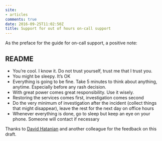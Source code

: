 ```yaml
---
site:
- articles
comments: true
date: 2016-09-25T11:02:50Z
title: Support for out of hours on-call support
---
```


As the preface for the guide for on-call support, a positive note:

## README

  * You’re cool. I know it. Do not trust yourself, trust me that I trust you.
  * You might be sleepy. It’s OK
  * Everything is going to be fine. Take 5 minutes to think about anything, anytime. Especially before any rash decision.
  * With great power comes great responsibility. Use it wisely.
  * Restoring the services comes first, investigation comes second
  * Do the very minimum of investigation after the incident (collect things that might disappear), leave the rest for the next day on office hours
  * Whenever everything is done, go to sleep but keep an eye on your phone. Someone will contact if necessary

Thanks to [David Hatanian](https://twitter.com/dhatanian) and another colleague for the feedback on this draft.